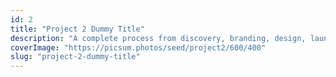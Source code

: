 ```yaml
---
id: 2
title: "Project 2 Dummy Title"
description: "A complete process from discovery, branding, design, launch to post-launch optimization."
coverImage: "https://picsum.photos/seed/project2/600/400"
slug: "project-2-dummy-title"
---
```

